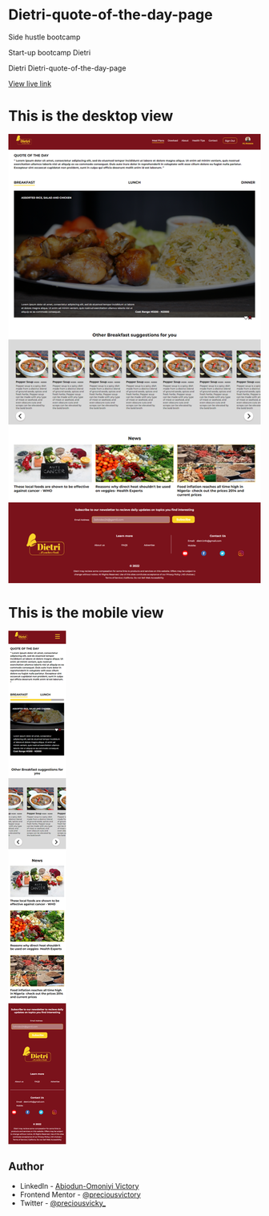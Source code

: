 # Dietri-quote-of-the-day-page

Side hustle bootcamp

Start-up bootcamp Dietri

Dietri Dietri-quote-of-the-day-page

[View live link](https://dietri-quote-of-the-day-page.netlify.app/)

# This is the desktop view
![](dietri-quote-of-the-day-page-desktop.png)

# This is the mobile view
![](dietri-quote-of-the-day-page-mobile.png)

## Author

- LinkedIn - [Abiodun-Omoniyi Victory](https://www.linkedin.com/in/victory-a-17a11b231/)
- Frontend Mentor - [@preciousvictory](https://www.frontendmentor.io/profile/preciousvictory)
- Twitter - [@preciousvicky_](https://www.twitter.com/preciousvicky_)
